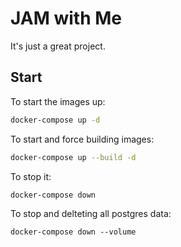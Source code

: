 # JAM with Me

It's just a great project.

## Start

To start the images up:

```bash
docker-compose up -d
```

To start and force building images:

```bash
docker-compose up --build -d
```

To stop it:

```bash
docker-compose down
```

To stop and delteting all postgres data:

```
docker-compose down --volume
```
